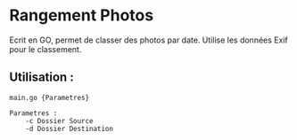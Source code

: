 # Rangement Photos

Ecrit en GO, permet de classer des photos par date. Utilise les données Exif pour le classement.

## Utilisation :

```
main.go {Parametres}

Parametres : 
    -c Dossier Source
    -d Dossier Destination